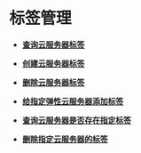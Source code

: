 # 标签管理<a name="ecs_03_1900"></a>

-   **[查询云服务器标签](查询云服务器标签-25.md)**  

-   **[创建云服务器标签](创建云服务器标签.md)**  

-   **[删除云服务器标签](删除云服务器标签.md)**  

-   **[给指定弹性云服务器添加标签](给指定弹性云服务器添加标签.md)**  

-   **[查询云服务器是否存在指定标签](查询云服务器是否存在指定标签.md)**  

-   **[删除指定云服务器的标签](删除指定云服务器的标签.md)**  

